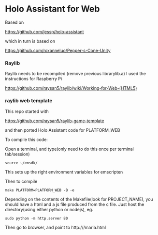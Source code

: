 # Holo Assistant for Web

Based on 

https://github.com/jessp/holo-assistant


which in turn is based on 

https://github.com/roxanneluo/Pepper-s-Cone-Unity


### Raylib

Raylib needs to be recompiled (remove previous librarylib.a)
I used the instructions for Raspberry Pi 

https://github.com/raysan5/raylib/wiki/Working-for-Web-(HTML5)


### raylib web template

This repo started with

https://github.com/raysan5/raylib-game-template

and then ported Holo Assistant code for PLATFORM_WEB

To compile this code:

Open a terminal, and type(only need to do this once per terminal tab/session)

```
source ~/emsdk/
```

This sets up the right environment variables for emscripten

Then to compile

```
make PLATFORM=PLATFORM_WEB -B -e
```

Depending on the contents of the Makefile(look for PROJECT_NAME), you should have a html and a js file produced from the c file. Just host the directory(using either python or nodejs), eg.

```
sudo python -m http.server 80
```

Then go to browser, and point to http://<IP>/maria.html
